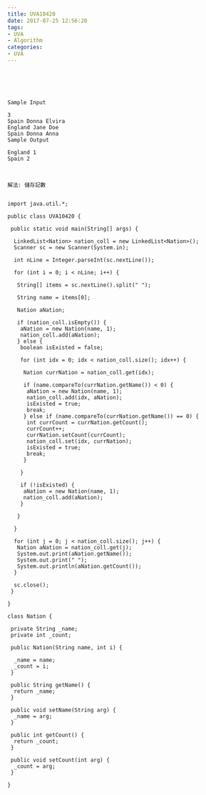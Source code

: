 ```yaml
---
title: UVA10420
date: 2017-07-25 12:56:20
tags:
- UVA
- Algorithm
categories:
- UVA
---
```






 <br /> <br /> <br />

<!-- more -->

	Sample Input

	3
	Spain Donna Elvira
	England Jane Doe
	Spain Donna Anna
	Sample Output

	England 1
	Spain 2



	解法: 儲存記數


	import java.util.*;

	public class UVA10420 {

	 public static void main(String[] args) {

	  LinkedList<Nation> nation_coll = new LinkedList<Nation>();
	  Scanner sc = new Scanner(System.in);

	  int nLine = Integer.parseInt(sc.nextLine());

	  for (int i = 0; i < nLine; i++) {

	   String[] items = sc.nextLine().split(" ");

	   String name = items[0];

	   Nation aNation;

	   if (nation_coll.isEmpty()) {
		aNation = new Nation(name, 1);
		nation_coll.add(aNation);
	   } else {
		boolean isExisted = false;

		for (int idx = 0; idx < nation_coll.size(); idx++) {

		 Nation currNation = nation_coll.get(idx);

		 if (name.compareTo(currNation.getName()) < 0) {
		  aNation = new Nation(name, 1);
		  nation_coll.add(idx, aNation);
		  isExisted = true;
		  break;
		 } else if (name.compareTo(currNation.getName()) == 0) {
		  int currCount = currNation.getCount();
		  currCount++;
		  currNation.setCount(currCount);
		  nation_coll.set(idx, currNation);
		  isExisted = true;
		  break;
		 }

		}

		if (!isExisted) {
		 aNation = new Nation(name, 1);
		 nation_coll.add(aNation);
		}

	   }

	  }

	  for (int j = 0; j < nation_coll.size(); j++) {
	   Nation aNation = nation_coll.get(j);
	   System.out.print(aNation.getName());
	   System.out.print(" ");
	   System.out.println(aNation.getCount());
	  }

	  sc.close();
	 }

	}

	class Nation {

	 private String _name;
	 private int _count;

	 public Nation(String name, int i) {

	  _name = name;
	  _count = i;
	 }

	 public String getName() {
	  return _name;
	 }

	 public void setName(String arg) {
	  _name = arg;
	 }

	 public int getCount() {
	  return _count;
	 }

	 public void setCount(int arg) {
	  _count = arg;
	 }

	}
</br>